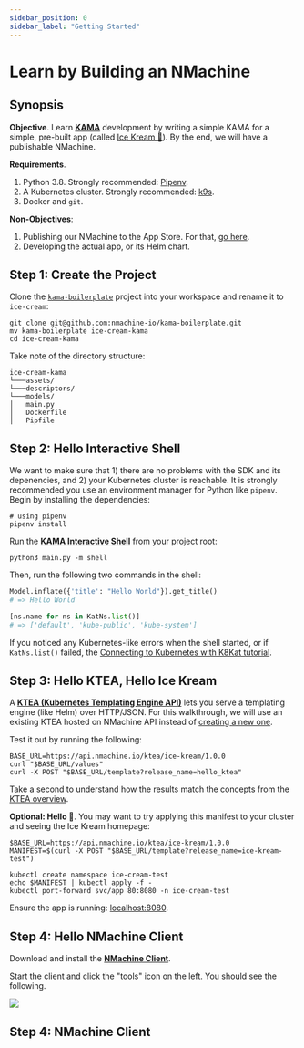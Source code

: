 ```yaml
---
sidebar_position: 0
sidebar_label: "Getting Started"
---
```


# Learn by Building an NMachine

## Synopsis

**Objective**. Learn **[KAMA](/concepts/kama-concept)** development by writing a
simple KAMA for a simple, pre-built app 
(called [Ice Kream 🍦](https://github.com/nmachine-io/playground/tree/master/ice-cream/app)). By the
end, we will have a publishable NMachine.  

**Requirements**. 
1. Python 3.8. Strongly recommended: [Pipenv](https://pipenv.pypa.io/en/latest/).
1. A Kubernetes cluster. Strongly recommended: [k9s](https://github.com/derailed/k9s).
1. Docker and `git`.

**Non-Objectives**:
1. Publishing our NMachine to the App Store. For that, [go here](/tutorials/publishing-tutorial.md).
1. Developing the actual app, or its Helm chart.





## Step 1: Create the Project

Clone the [`kama-boilerplate`](https://github.com/nmachine-io/kama-boilerplate) 
project into your workspace and rename it to `ice-cream`:

```shell script
git clone git@github.com:nmachine-io/kama-boilerplate.git
mv kama-boilerplate ice-cream-kama
cd ice-cream-kama
```

Take note of the directory structure:

```
ice-cream-kama
└───assets/
└───descriptors/
└───models/ 
│   main.py
│   Dockerfile
│   Pipfile
```





## Step 2: Hello Interactive Shell

We want to make sure that 1) there are no problems 
with the SDK and its depenencies, and 2) your Kubernetes cluster is reachable.
It is strongly recommended you use an environment manager for Python like `pipenv`.
Begin by installing the dependencies:

```shell script
# using pipenv
pipenv install
```

Run the **[KAMA Interactive Shell](/tutorials/kama-shell-tutorial)** from your
project root:

```shell_script
python3 main.py -m shell
```

Then, run the following two commands in the shell:

```python title="python3 main.py -m shell"
Model.inflate({'title': "Hello World"}).get_title()
# => Hello World

[ns.name for ns in KatNs.list()]
# => ['default', 'kube-public', 'kube-system']
```

If you noticed any Kubernetes-like errors when the shell started, or if
`KatNs.list()` failed, the 
[Connecting to Kubernetes with K8Kat tutorial](/tutorials/k8kat-essentials).



## Step 3: Hello KTEA, Hello Ice Kream

A **[KTEA (Kubernetes Templating Engine API)](/concepts/ktea-concept)** 
lets you serve a templating engine (like Helm) over HTTP/JSON. 
For this walkthrough, we will use an existing KTEA hosted on NMachine API 
instead of [creating a new one](/tutorials/helm-to-ktea-tutorial). 

Test it out by running the following:

```shell script
BASE_URL=https://api.nmachine.io/ktea/ice-kream/1.0.0
curl "$BASE_URL/values"
curl -X POST "$BASE_URL/template?release_name=hello_ktea"
```

Take a second to understand how the results match 
the concepts from the [KTEA overview](/concepts/ktea-concept).

**Optional: Hello 🍦**. You may want to try applying this manifest
to your cluster and seeing the Ice Kream homepage:

```shell script
$BASE_URL=https://api.nmachine.io/ktea/ice-kream/1.0.0
MANIFEST=$(curl -X POST "$BASE_URL/template?release_name=ice-kream-test")

kubectl create namespace ice-cream-test
echo $MANIFEST | kubectl apply -f -
kubectl port-forward svc/app 80:8080 -n ice-cream-test
```

Ensure the app is running: [localhost:8080](http://localhost:8080).





## Step 4: Hello NMachine Client

Download and install the **[NMachine Client](https://www.nmachine.io/client)**. 

Start the client and click the "tools" icon on the left. You should see the following.

![](/img/walkthrough/client-dev-flow-1.png)




## Step 4: NMachine Client
